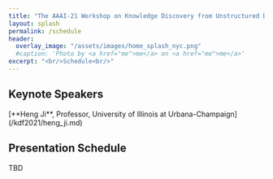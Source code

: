 ```yaml
---
title: "The AAAI-21 Workshop on Knowledge Discovery from Unstructured Data in Financial Services"
layout: splash
permalink: /schedule
header:
  overlay_image: "/assets/images/home_splash_nyc.png"
  #caption: 'Photo by <a href="me">me</a> on <a href="me">me</a>'
excerpt: "<br/>Schedule<br/>"
---
```



<h2>Keynote Speakers</h2>
[**Heng Ji**, Professor, University of Illinois at Urbana-Champaign](/kdf2021/heng_ji.md)

<h2>Presentation Schedule</h2>
TBD

